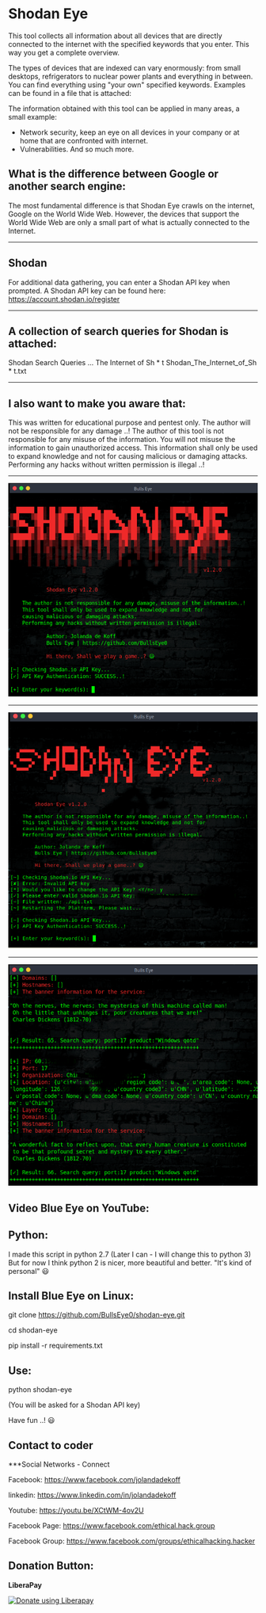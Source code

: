 # Shodan Eye
This tool collects all information about all devices that are directly connected to the internet with the specified keywords that you enter. This way you get a complete overview.

The types of devices that are indexed can vary enormously: from small desktops, refrigerators to nuclear power plants and everything in between. You can find everything using "your own" specified keywords. Examples can be found in a file that is attached:

The information obtained with this tool can be applied in many areas, a small example:
* Network security, keep an eye on all devices in your company or at home that are confronted with internet.
* Vulnerabilities.
And so much more.

## What is the difference between Google or another search engine:
The most fundamental difference is that Shodan Eye crawls on the internet, Google on the World Wide Web. However, the devices that support the World Wide Web are only a small part of what is actually connected to the Internet.
****
## Shodan
For additional data gathering, you can enter a Shodan API key when prompted.
A Shodan API key can be found here: https://account.shodan.io/register
****
## A collection of search queries for Shodan is attached:
Shodan Search Queries ... The Internet of Sh * t
Shodan_The_Internet_of_Sh * t.txt
****
## I also want to make you aware that:
This was written for educational purpose and pentest only.
The author will not be responsible for any damage ..!
The author of this tool is not responsible for any misuse of the information.
You will not misuse the information to gain unauthorized access.
This information shall only be used to expand knowledge and not for
causing malicious or damaging attacks.
Performing any hacks without written permission is illegal ..!
****

![Screenshot](img/banner.png)
****
![Screenshot](img/banner2.png)
****
![Screenshot](img/banner3.png)

## Video Blue Eye on YouTube:



## Python:

I made this script in python 2.7 
(Later I can - I will change this to python 3) But for now I think python 2 is nicer, more beautiful and better. "It's kind of personal" 😃


## Install Blue Eye on Linux:

git clone https://github.com/BullsEye0/shodan-eye.git

cd shodan-eye

pip install -r requirements.txt


## Use:
python shodan-eye

(You will be asked for a Shodan API key)

Have fun ..! 😃

## Contact to coder
***Social Networks - Connect

Facebook: https://www.facebook.com/jolandadekoff

linkedin: https://www.linkedin.com/in/jolandadekoff

Youtube: https://youtu.be/XCtWM-4ov2U

Facebook Page: https://www.facebook.com/ethical.hack.group

Facebook Group: https://www.facebook.com/groups/ethicalhacking.hacker

## Donation Button: 
**LiberaPay**

<noscript><a href="https://liberapay.com/BullsEye/donate"><img alt="Donate using Liberapay" src="https://liberapay.com/assets/widgets/donate.svg"></a></noscript>
